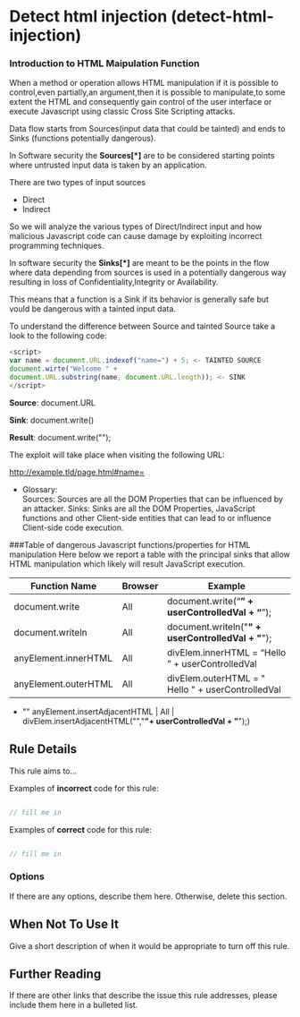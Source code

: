 # Detect html injection (detect-html-injection)
### Introduction to HTML Maipulation Function
When a method or operation allows HTML manipulation if it is possible to control,even partially,an argument,then it is possible to manipulate,to some extent the HTML and consequently gain control of the user interface or execute Javascript using classic Cross Site Scripting attacks.

Data flow starts from Sources(input data that could be tainted) and ends to Sinks (functions potentially dangerous).

In Software security the **Sources[*]** are to be considered starting points where untrusted input data is taken by an application.

There are two types of input sources
* Direct
* Indirect

So we will analyze the various types of Direct/Indirect input and how malicious Javascript code can cause damage by exploiting incorrect programming techniques.

In software security the **Sinks[*]** are meant to be the points in the flow where data depending from sources is used in a potentially dangerous way resulting in loss of Confidentiality,Integrity or Availability.

This means that a function is a Sink if its behavior is generally safe but vould be dangerous with a tainted input data.

To understand the difference between Source and tainted Source take a look to the following code:
```javascript
<script>
var name = document.URL.indexof("name=") + 5; <- TAINTED SOURCE
document.wirte("Welcome " + 
document.URL.substring(name, document.URL.length)); <- SINK
</script>
```
**Source**: document.URL

**Sink**: document.write()

**Result**: document.write("<script>alert(docuemnt.cookie)</script>");

The exploit will take place when visiting the following URL:

   http://example.tld/page.html#name=<script>alert(document.cookie)</script>

* Glossary:  
Sources: Sources are all the DOM Properties that can be influenced by an attacker. 
Sinks: Sinks are all the DOM Properties, JavaScript functions and other Client-side entities that can lead to or influence Client-side code execution. 

###Table of dangerous Javascript functions/properties for HTML manipulation
 Here below we report a table with the principal sinks that allow HTML manipulation which likely will result JavaScript execution.

Function Name | Browser | Example
------------- | ------- | -------
document.write | All | document.write(“<b>” + userControlledVal + “</b>”);
document.writeln | All | document.writeln("<b>" + userControlledVal + "</b>");
anyElement.innerHTML | All | divElem.innerHTML = “Hello ” + userControlledVal
anyElement.outerHTML | All | divElem.outerHTML =  "<div>Hello " + userControlledVal
+ "</div>"
anyElement.insertAdjacentHTML | All | divElem.insertAdjacentHTML("","<b>"+ userControlledVal + "</b>");)





## Rule Details

This rule aims to...

Examples of **incorrect** code for this rule:

```js

// fill me in

```

Examples of **correct** code for this rule:

```js

// fill me in

```

### Options

If there are any options, describe them here. Otherwise, delete this section.

## When Not To Use It

Give a short description of when it would be appropriate to turn off this rule.

## Further Reading

If there are other links that describe the issue this rule addresses, please include them here in a bulleted list.
